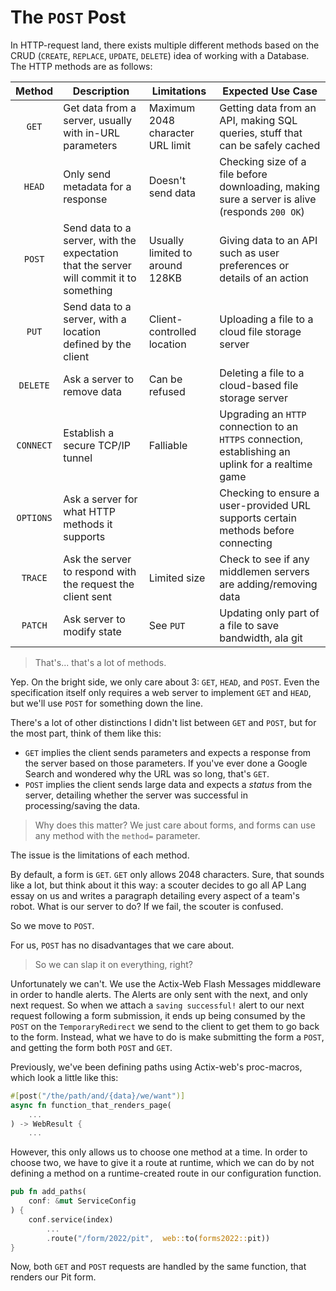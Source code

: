 # The `POST` Post

In HTTP-request land, there exists multiple different methods based on the CRUD (`CREATE`, `REPLACE`, `UPDATE`, `DELETE`) idea of working with a Database. The HTTP methods are as follows:

| Method   | Description | Limitations | Expected Use Case
| :------: | ----------- | ----------- | - 
| `GET`    | Get data from a server, usually with in-URL parameters | Maximum 2048 character URL limit | Getting data from an API, making SQL queries, stuff that can be safely cached
| `HEAD`   | Only send metadata for a response | Doesn't send data | Checking size of a file before downloading, making sure a server is alive (responds `200 OK`)
| `POST`   | Send data to a server, with the expectation that the server will commit it to something | Usually limited to around 128KB | Giving data to an API such as user preferences or details of an action
| `PUT`    | Send data to a server, with a location defined by the client | Client-controlled location | Uploading a file to a cloud file storage server
| `DELETE` | Ask a server to remove data | Can be refused | Deleting a file to a cloud-based file storage server
| `CONNECT`| Establish a secure TCP/IP tunnel | Falliable | Upgrading an `HTTP` connection to an `HTTPS` connection, establishing an uplink for a realtime game
| `OPTIONS`| Ask a server for what HTTP methods it supports |  | Checking to ensure a user-provided URL supports certain methods before connecting
| `TRACE`  | Ask the server to respond with the request the client sent | Limited size | Check to see if any middlemen servers are adding/removing data
| `PATCH`  | Ask server to modify state | See `PUT` | Updating only part of a file to save bandwidth, ala git

 > That's... that's a lot of methods. 

Yep. On the bright side, we only care about 3:
`GET`, `HEAD`, and `POST`. Even the specification itself only requires a web server to implement `GET` and `HEAD`, but we'll use `POST` for something down the line.

There's a lot of other distinctions I didn't list between `GET` and `POST`, but for the most part, think of them like this:
 - `GET` implies the client sends parameters and expects a response from the server based on those parameters. If you've ever done a Google Search and wondered why the URL was so long, that's `GET`.
 - `POST` implies the client sends large data and expects a _status_ from the server, detailing whether the server was successful in processing/saving the data.

 > Why does this matter? We just care about forms, and forms can use any method with the `method=` parameter.

The issue is the limitations of each method.

By default, a form is `GET`. 
`GET` only allows 2048 characters. Sure, that sounds like a lot, but think about it this way: a scouter decides to go all AP Lang essay on us and writes a paragraph detailing every aspect of a team's robot. What is our server to do? If we fail, the scouter is confused.

So we move to `POST`. 

For us, `POST` has no disadvantages that we care about. 
 > So we can slap it on everything, right?

Unfortunately we can't. We use the Actix-Web Flash Messages middleware in order to handle alerts. The Alerts are only sent with the next, and only next request. So when we attach a `saving successful!` alert to our next request following a form submission, it ends up being consumed by the `POST` on the `TemporaryRedirect` we send to the client to get them to go back to the form.
Instead, what we have to do is make submitting the form a `POST`, and getting the form both `POST` and `GET`.

Previously, we've been defining paths using Actix-web's proc-macros, which look a little like this:

```rust
#[post("/the/path/and/{data}/we/want")]
async fn function_that_renders_page(
    ...
) -> WebResult {
    ...
```

However, this only allows us to choose one method at a time. In order to choose two, we have to give it a route at runtime, which we can do by not defining a method on a runtime-created route in our configuration function.
```rust
pub fn add_paths(
    conf: &mut ServiceConfig
) {
    conf.service(index)
        ...
        .route("/form/2022/pit",  web::to(forms2022::pit))
}
```

Now, both `GET` and `POST` requests are handled by the same function, that renders our Pit form.